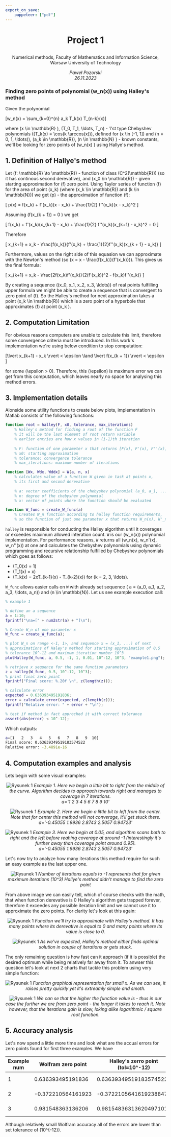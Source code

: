 ```yaml
---
export_on_save:
    puppeteer: ["pdf"]
---
```


# <p style="text-align: center;">Project 1</p>

<p style="text-align: center;"> Numerical methods, Faculty of Mathematics and Information Science, Warsaw University of Technology </p>
<p style="text-align: center;"><i>Paweł Pozorski</i><br/><i>26.11.2023</i></p>

### Finding zero points of polynomial \(w_n(x)\) using Halley's method

Given the polynomial

\[w_n(x) = \sum_{k=0}^{n} a_k T_k(x) T_{n-k}(x)\]

where \(x \in \mathbb{R} \), \(T_0, T_1, \ldots, T_n\) - 1'st type Chebyshev polynomials (\(T_k(x) = \cos(k \arccos(x))\), defined for \(x \in [-1, 1]\) and  \(n = 0, 1, \ldots\)), \(a_k \in \mathbb{R}\), \(n \in \mathbb{N} \) - known constants, 
we'll be looking for zero points of \(w_n(x) \) using Hallye's method.

## 1. Definition of Hallye's method

Let \(f: \mathbb{R} \to \mathbb{R}\) - function of class \(C^2(\mathbb{R})\) (so it has continous second derevative), and \(x_0 \in \mathbb{R}\) - given starting approximation for \(f\) zero point. Using Taylor series of function \(f\) for the area of point \(x_k\) (where \(x_k \in \mathbb{R}\) and \(k \in \mathbb{N}\)) we get \(p\) - the approximation of function \(f\):

\[ p(x) = f(x_k) + f'(x_k)(x - x_k) + \frac{1}{2} f''(x_k)(x - x_k)^2 \]

Assuming \(f(x_{k + 1}) = 0 \) we get

\[ f(x_k) + f'(x_k)(x_{k+1} - x_k) + \frac{1}{2} f''(x_k)(x_{k+1} - x_k)^2 = 0 \]

Therefore 

\[ x_{k+1} = x_k - \frac{f(x_k)}{f'(x_k) + \frac{1}{2}f''(x_k)(x_{k + 1} - x_k)} \]

Furthermore, values on the right side of this equasion we can approximate with the Newton's method (so \(x = x - \frac{f(x_k)}{f'(x_k)}\)). This gives us the final formula:

\[ x_{k+1} = x_k - \frac{2f(x_k)f'(x_k)}{2(f'(x_k))^2 - f(x_k)f''(x_k)} \]

By creating a sequence \((x_0, x_1, x_2, x_3, \ldots)\) of real points fulfilling upper formula we might be able to create a sequence that is convergent to zero point of \(f\).
So the Halley's method for next approximation takes a point \(x_k \in \mathbb{R}\) which is a zero point of a hyperbole that approximates \(f\) at point \(x_k \).

## 2. Computation Limitation

For obvious reasons computers are unable to calculate this limit, therefore some convergence criteria must be introduced. In this work's implementation we're using below condition to stop computation:

\[\lvert x_{k+1} - x_k \rvert < \epsilon \land \lvert f(x_{k + 1}) \rvert < \epsilon \]

for some \(\epsilon > 0\). Therefore, this \(\epsilon\) is maximum error we can get from this computation, which leaves nearly no space for analysing this method errors. 

## 3. Implementation details

Alonside some utility functions to create below plots, implementation in Matlab consists of the following functions:
```Matlab
function root = halley(F, x0, tolerance, max_iterations)
    % Halley's method for finding a root of the function F
    % it will be the last element of root return variable
    % earlier entries are how x values in (i-1)th iteration
    
    % F: function of one parameter x that returns [F(x), F'(x), F''(x)]
    % x0: starting approximation
    % tolerance: convergence tolerance
    % max_iterations: maximum number of iterations

function [Wx, Wdx, Wddx] = W(a, n, x)
    % calculates value of a function W given in task at points x, 
    % its first and second derevative
  
    % a: vector coefficients of the chebyshev polynomial (a_0, a_1, ..., a_n)
    % n: degree of the chebyshev polynomial
    % x: vector of points where the function should be evaluated

function W_func = create_W_func(a)
    % Creates W_n function according to halley function requirements,
    % so the function of just one parameter x that returns W_n(x), W'_n(x), W''_n(x)
```

<code>halley</code> is responsible for conducting the Halley algorithm until it coverages or exceedes maximum allowed interation count. <code>W</code> is our \(w_n(x)\) polynomial implementation. For performance reasons, <code>W</code> returns all \(w_n(x), w_n'(x), w_n''(x)\) at one and calculates the Chebyshev polynomials using dynamic programming and recursive relationship fulfilled by Chebyshev polynomials which goes as follows:

- \(T_0(x) = 1\)
- \(T_1(x) = x\)
- \(T_k(x) = 2xT_{k-1}(x) - T_{k-2}(x)\) for \(k = 2, 3, \ldots\).

<code>W_func</code> allows easier calls on <code>W</code> with already set sequence \( a = (a_0, a_1, a_2, a_3, \ldots, a_n)\) and \(n \in \mathbb{N}\). Let us see example execution call:

```matlab
% example 1

% define an a sequence
a = 1:10;
fprintf("\na=[" + num2str(a) + "]\n");

% Create W_n of one parameter x
W_func = create_W_func(a);

% plot W_n on range <-1, 1>, and sequence x = (x_1, ...) of next
% approximations of Haley's method for starting approximation of 0.5
% tolerance 10^-12 and maximum iteration number 10^3
plotHalley(W_func, a, 0.5, -1, 1, 0.01, 10^-12, 10^3, "example1.png");

% retrieve x sequence for the same function parameters
z = halley(W_func, 0.5, 10^-12, 10^3);
% print final zero point
fprintf("Final score: %.20f \n", z(length(z)));

% calculate error
expected = 0.636393495191836;
error = calculate_error(expected, z(length(z)));
fprintf("Relative error: " + error + "\n");

% test if method in fact approched it with correct tolerance
assert(abs(error) < 10^-12);
```

Which outputs:
```bash
a=[1   2   3   4   5   6   7   8   9  10]
Final score: 0.63639349519183574522 
Relative error: -3.4891e-16
```

## 4. Computation examples and analysis
Lets begin with some visual examples:

<p align="center">
  <img src="plots/example1.png" alt="Rysunek 1"/>
  <em><i>Example 1.</i> Here we begin a little bit to right from the middle of the curve. Algorithm decides to approach towards right and manages to coverage in 7 iterations.<br/>
  a='1   2   3   4   5   6   7   8   9  10'</em>
</p>
<p align="center">
  <img src="plots/example2.png" alt="Rysunek 1"/>
  <em><i>Example 2.</i> Here we begin a little bit to left from the center. Note that for center this method will not converage, it'll get stuck there.<br/>a='-0.45055      1.9936      2.8743      2.5057     0.94723'</em>
</p>
<p align="center">
  <img src="plots/example3.png" alt="Rysunek 1"/>
  <em><i>Example 3.</i> Here we begin at 0.05, and algorithm scans both to right and the left before reahing coverage at around -1 (interestingly it's further away than coverage point around 0.95).<br/>a='-0.45055      1.9936      2.8743      2.5057     0.94723'</em>
</p>

Let's now try to analyze how many iterations this method require for such an easy example as the last upper one.

<p align="center">
  <img src="plots/example3_iter.png" alt="Rysunek 1"/>
  <em>Number of iterations equals to -1 represents that for given maximum iterations (10^3) Hallye's method didn't manage to find the zero point</em> 
</p>

From above image we can easily tell, which of course checks with the math, that when function derevative is 0 Halley's algorithm gets trapped forever, therefore it exceedes any possible iteration limit and we cannot use it to approximate the zero points. For clarity let's look at this again:

<p align="center">
  <img src="plots/example4.png" alt="Rysunek 1"/>
  <em>Function we'll try to approximate with Halley's method. It has many points where its derevative is equal to 0 and many points where its value is close to 0.</em> 
</p>


<p align="center">
  <img src="plots/example4_iter.png" alt="Rysunek 1"/>
  <em>As we've expected, Halley's method either finds optimal solution in couple of iterations or gets stuck.</em> 
</p>

The only remaining question is how fast can it approach (if it is possible) the desired optimum while being relatively far away from it. To anwser this question let's look at next 2 charts that tackle this problem using very simple function:

<p align="center">
  <img src="plots/example5.png" alt="Rysunek 1"/>
  <em>Function graphical representation for small x. As we can see, it raises pretty quickly yet it's extreamly simple and smoth.</em> 
</p>


<p align="center">
  <img src="plots/example5_iter.png" alt="Rysunek 1"/>
  <em>We can se that the higher the function value is - thus in our case the further we are from zero point - the longer it takes to reach it. Note however, that the iterations gain is slow, loking alike logarithmic / square root function.</em> 
</p>

## 5. Accuracy analysis

Let's now spend a little more time and look what are the accual errors for zero points found for first three examples. We have

| Example num | Wolfram zero point | Halley's zerro point (tol=10^-12) | error       |
| ----------- | ------------------ | --------------------------------- | ----------- |
| 1           | 0.636393495191836  | 0.63639349519183574522            | -3.4891e-16 |
| 2           | -0.372210564161923 | -0.37221056416192388472           | 2.3862e-15  |
| 3           | 0.981548363136206  | 0.98154836313620497101            | -1.018e-15  |

Although relatively small Wolfram accuracy all of the errors are lower than set tolerance of \(10^{-12}\).
